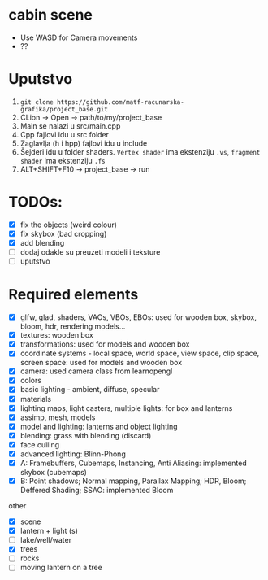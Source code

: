 # cabin scene
- Use WASD for Camera movements
- ??

# Uputstvo
1. `git clone https://github.com/matf-racunarska-grafika/project_base.git`
2. CLion -> Open -> path/to/my/project_base
3. Main se nalazi u src/main.cpp
4. Cpp fajlovi idu u src folder
5. Zaglavlja (h i hpp) fajlovi idu u include
6. Šejderi idu u folder shaders. `Vertex shader` ima ekstenziju `.vs`, `fragment shader` ima ekstenziju `.fs`
7. ALT+SHIFT+F10 -> project_base -> run

# TODOs:
- [x] fix the objects (weird colour)
- [x] fix skybox (bad cropping)
- [x] add blending
- [ ] dodaj odakle su preuzeti modeli i teksture
- [ ] uputstvo 

# Required elements
- [x] glfw, glad, shaders, VAOs, VBOs, EBOs: used for wooden box, skybox, bloom, hdr, rendering models...
- [x] textures: wooden box
- [x] transformations: used for models and wooden box
- [x] coordinate systems - local space, world space, view space, clip space, screen space: used for models and wooden box
- [x] camera: used camera class from learnopengl
- [x] colors
- [x] basic lighting - ambient, diffuse, specular
- [x] materials
- [x] lighting maps, light casters, multiple lights: for box and lanterns
- [x] assimp, mesh, models
- [x] model and lighting: lanterns and object lighting
- [x] blending: grass with blending (discard)
- [x] face culling
- [x] advanced lighting: Blinn-Phong
- [x] A: Framebuffers, Cubemaps, Instancing, Anti Aliasing: implemented skybox (cubemaps)
- [x] B: Point shadows; Normal mapping, Parallax Mapping; HDR, Bloom; Deffered Shading; SSAO: implemented Bloom

other
- [x] scene
- [x] lantern + light (s)
- [ ] lake/well/water
- [x] trees
- [ ] rocks
- [ ] moving lantern on a tree
